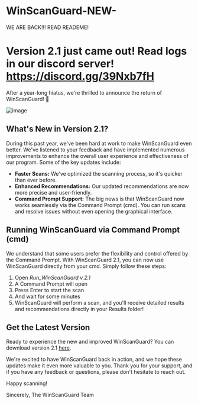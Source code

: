 # WinScanGuard-NEW-
WE ARE BACK!!! READ READEME!

# Version 2.1 just came out! Read logs in our discord server!  https://discord.gg/39Nxb7fH

After a year-long hiatus, we're thrilled to announce the return of WinScanGuard! 🎉

![image](https://github.com/Linkerzzz/WinScanGuard-NEW-/assets/149453829/2d464e15-7635-42a2-98e1-e93df1fb1fe3)


## What's New in Version 2.1?

During this past year, we've been hard at work to make WinScanGuard even better. We've listened to your feedback and have implemented numerous improvements to enhance the overall user experience and effectiveness of our program. Some of the key updates include:

- **Faster Scans:** We've optimized the scanning process, so it's quicker than ever before.
- **Enhanced Recommendations:** Our updated recommendations are now more precise and user-friendly.
- **Command Prompt Support:** The big news is that WinScanGuard now works seamlessly via the Command Prompt (cmd). You can run scans and resolve issues without even opening the graphical interface.

## Running WinScanGuard via Command Prompt (cmd)

We understand that some users prefer the flexibility and control offered by the Command Prompt. With WinScanGuard 2.1, you can now use WinScanGuard directly from your cmd. Simply follow these steps:

1. Open *Run_WinScanGuard v.2.1*
2. A Command Prompt will open
3. Press Enter to start the scan
4. And wait for some minutes
5. WinScanGuard will perform a scan, and you'll receive detailed results and recommendations directly in your Results folder!

## Get the Latest Version

Ready to experience the new and improved WinScanGuard? You can download version 2.1 [here](https://github.com/Linkerzzz/WinScanGuard-NEW-).

We're excited to have WinScanGuard back in action, and we hope these updates make it even more valuable to you. Thank you for your support, and if you have any feedback or questions, please don't hesitate to reach out.

Happy scanning!

Sincerely,
The WinScanGuard Team
